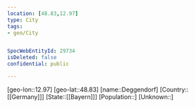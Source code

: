 ```yaml
---
location: [48.83,12.97]
type: City
tags:
- geo/City


SpocWebEntityId: 29734
isDeleted: false
confidential: public

---
```

[geo-lon::12.97]
[geo-lat::48.83]
[name::Deggendorf]
[Country::[[Germany]]]
[State::[[Bayern]]]
[Population::]
[Unknown::]

